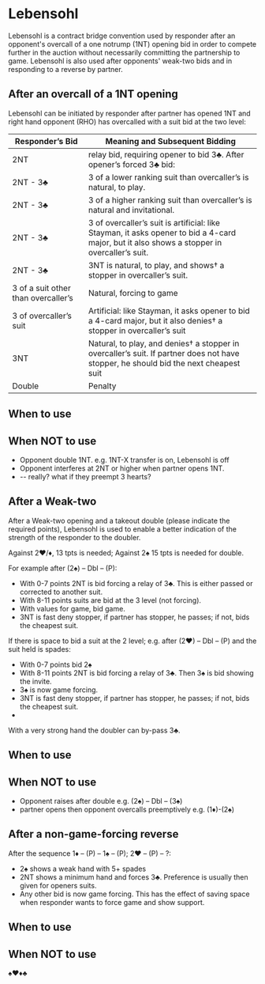 # Lebensohl

Lebensohl is a contract bridge convention used by responder after an opponent's overcall of a one notrump (1NT) opening bid in order to compete further in the auction without necessarily committing the partnership to game. Lebensohl is also used after opponents' weak-two bids and in responding to a reverse by partner. 

## After an overcall of a 1NT opening
Lebensohl can be initiated by responder after partner has opened 1NT and right hand opponent (RHO) has overcalled with a suit bid at the two level:

| Responder’s Bid | Meaning and Subsequent Bidding |
| --- | --- | 
| 2NT | relay bid, requiring opener to bid 3♣. After opener’s forced 3♣ bid:| 
| 2NT - 3♣ | 3 of a lower ranking suit than overcaller’s is natural, to play.| 
| 2NT - 3♣ | 3 of a higher ranking suit than overcaller’s is natural and invitational.| 
| 2NT - 3♣ | 3 of overcaller’s suit is artificial: like Stayman, it asks opener to bid a 4-card major, but it also shows a stopper in overcaller’s suit.| 
| 2NT - 3♣ | 3NT is natural, to play, and shows† a stopper in overcaller’s suit.| 
| 3 of a suit other than overcaller’s | Natural, forcing to game | 
| 3 of overcaller’s suit | Artificial: like Stayman, it asks opener to bid a 4-card major, but it also denies† a stopper in overcaller’s suit | 
| 3NT | Natural, to play, and denies† a stopper in overcaller’s suit. If partner does not have stopper, he should bid the next cheapest suit | 
| Double | Penalty |

## When to use

## When NOT to use
- Opponent double 1NT. e.g. 1NT-X   transfer is on, Lebensohl is off
- Opponent interferes at 2NT or higher when partner opens 1NT.
- -- really? what if they preempt 3 hearts?

## After a Weak-two
After a Weak-two opening and a takeout double (please indicate the required points), Lebensohl is used to enable a better indication of the strength of the responder to the doubler.

Against  2♥/♦, 13 tpts is needed; Against 2♠ 15 tpts is needed for double.

For example after (2♠) – Dbl – (P):

- With 0-7 points 2NT is bid forcing a relay of 3♣. This is either passed or corrected to another suit.
- With 8-11 points suits are bid at the 3 level (not forcing). 
- With values for game, bid game. 
- 3NT is fast deny stopper, if partner has stopper, he passes; if not, bids the cheapest suit.

If there is space to bid a suit at the 2 level; e.g. after (2♥) – Dbl – (P) and the suit held is spades:
- With 0-7 points bid 2♠
- With 8-11 points 2NT is bid forcing a relay of 3♣. Then 3♠ is bid showing the invite.
- 3♠ is now game forcing.
- 3NT is fast deny stopper, if partner has stopper, he passes; if not, bids the cheapest suit.
-
With a very strong hand the doubler can by-pass 3♣.

## When to use

## When NOT to use
-  Opponent raises after double e.g. (2♠) – Dbl – (3♠)
-  partner opens then opponent overcalls preemptively e.g. (1♦)-(2♠)

## After a non-game-forcing reverse
After the sequence 1♦ – (P) – 1♠ – (P); 2♥ – (P) – ?:

- 2♠ shows a weak hand with 5+ spades
- 2NT shows a minimum hand and forces 3♣. Preference is usually then given for openers suits.
- Any other bid is now game forcing.
This has the effect of saving space when responder wants to force game and show support.

## When to use

## When NOT to use




♠♥♦♣
